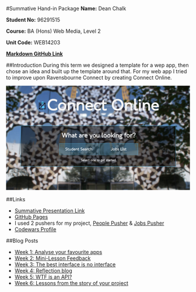 #Summative Hand-in Package
**Name:** Dean Chalk

**Student No:** 96291515

**Course:** BA (Hons) Web Media, Level 2

**Unit Code:** WEB14203

[**Markdown GitHub Link**](https://github.com/deanlc/WEB14203-Dean-Chalk/blob/master/WEB14203-Dean-Chalk.md)

##Introduction
During this term we designed a template for a wep app, then chose an idea and built up the template around that. For my web app I tried to improve upon Ravensbourne Connect by creating Connect Online.

[![Connect Online](connect.png)](https://deanlc.github.io/App/)

##Links
- [Summative Presentation Link](https://docs.google.com/presentation/d/1B3YE9YikIW09d-j5_sskQmHTveKcr29P5vuTytOwukE/edit?usp=sharing)
- [GitHub Pages](https://deanlc.github.io/App/)
- I used 2 pushers for my project, [People Pusher](https://thimbleprojects.org/onaed/131450/) & [Jobs Pusher](https://thimbleprojects.org/onaed/139431/)
- [Codewars Profile](https://www.codewars.com/users/deanlc)

##Blog Posts
- [Week 1: Analyse your favourite apps](https://medium.com/matteos-blogs-y2/my-favourite-and-most-used-app-is-snapchat-39cc68f5408f#.2y4kli7m6)
- [Week 2: Mini-Lesson Feedback](https://medium.com/matteos-blogs-y2/mini-lesson-feedback-93d1353280b1#.jp1uq17a7)
- [Week 3: The best interface is no interface](https://medium.com/matteos-blogs-y2/how-can-these-principles-be-applied-a5c7d3996590#.8pvciv65s)
- [Week 4: Reflection blog](https://medium.com/matteos-blogs-y2/reflection-3f0af0fe117f#.cy2h0bamx)
- [Week 5: WTF is an API?](https://medium.com/matteos-blogs-y2/wtf-is-an-api-1f15347e6003#.sqaf7nsgq)
- [Week 6: Lessons from the story of your project](https://medium.com/matteos-blogs-y2/lessons-from-the-story-of-my-project-add4d4144d06#.x5l7cm3d5)
